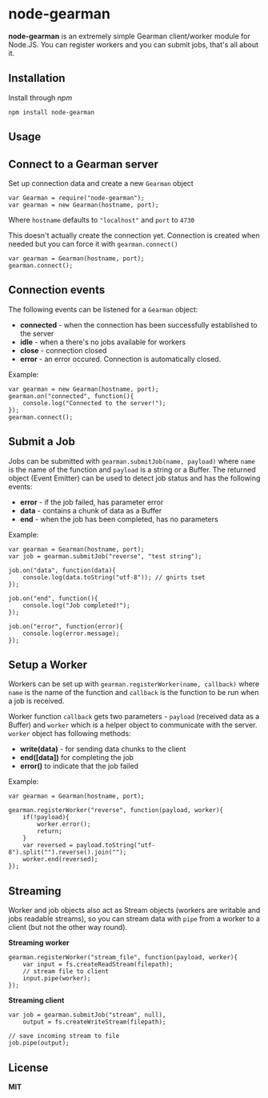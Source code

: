 # node-gearman

**node-gearman** is an extremely simple Gearman client/worker module for Node.JS. You can register workers and you can submit jobs, that's all about it.

## Installation

Install through *npm*

    npm install node-gearman

## Usage

## Connect to a Gearman server

Set up connection data and create a new `Gearman` object

    var Gearman = require("node-gearman");
    var gearman = new Gearman(hostname, port);

Where `hostname` defaults to `"localhost"` and `port` to `4730`

This doesn't actually create the connection yet. Connection is created when needed but you can force it with `gearman.connect()`

    var gearman = Gearman(hostname, port);
    gearman.connect();

## Connection events

The following events can be listened for a `Gearman` object:

  * **connected** - when the connection has been successfully established to the server
  * **idle** - when a there's no jobs available for workers
  * **close** - connection closed
  * **error** - an error occured. Connection is automatically closed.

Example:

    var gearman = new Gearman(hostname, port);
    gearman.on("connected", function(){
        console.log("Connected to the server!");
    });
    gearman.connect();

## Submit a Job

Jobs can be submitted with `gearman.submitJob(name, payload)` where `name` is the name of the function and `payload` is a string or a Buffer. The returned object (Event Emitter) can be used to detect job status and has the following events:

  * **error** - if the job failed, has parameter error
  * **data** - contains a chunk of data as a Buffer
  * **end** - when the job has been completed, has no parameters

Example:

    var gearman = Gearman(hostname, port);
    var job = gearman.submitJob("reverse", "test string");

    job.on("data", function(data){
        console.log(data.toString("utf-8")); // gnirts tset
    });

    job.on("end", function(){
        console.log("Job completed!");
    });

    job.on("error", function(error){
        console.log(error.message);
    });

## Setup a Worker

Workers can be set up with `gearman.registerWorker(name, callback)` where `name` is the name of the function and `callback` is the function to be run when a job is received.

Worker function `callback` gets two parameters - `payload` (received data as a Buffer) and `worker` which is a helper object to communicate with the server. `worker` object has following methods:

  * **write(data)** - for sending data chunks to the client
  * **end([data])** for completing the job
  * **error()** to indicate that the job failed

Example:

    var gearman = Gearman(hostname, port);

    gearman.registerWorker("reverse", function(payload, worker){
        if(!payload){
            worker.error();
            return;
        }
        var reversed = payload.toString("utf-8").split("").reverse().join("");
        worker.end(reversed);
    });

## Streaming

Worker and job objects also act as Stream objects (workers are writable and jobs readable streams), so you can stream data with `pipe` from a worker to a client (but not the other way round).

**Streaming worker**

    gearman.registerWorker("stream_file", function(payload, worker){
        var input = fs.createReadStream(filepath);
        // stream file to client
        input.pipe(worker);
    });

**Streaming client**

    var job = gearman.submitJob("stream", null),
        output = fs.createWriteStream(filepath); 
    
    // save incoming stream to file
    job.pipe(output);

## License

**MIT**